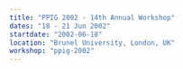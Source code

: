 ```yaml
---
title: "PPIG 2002 - 14th Annual Workshop"
dates: "18 - 21 Jun 2002"
startdate: "2002-06-18"
location: "Brunel University, London, UK"
workshop: "ppig-2002"
---
```


